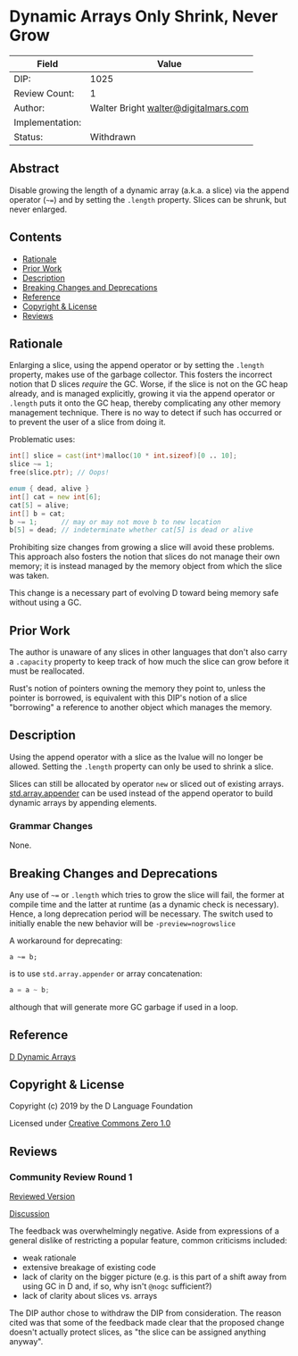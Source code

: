 # Dynamic Arrays Only Shrink, Never Grow

| Field           | Value                                                           |
|-----------------|-----------------------------------------------------------------|
| DIP:            | 1025                                                            |
| Review Count:   | 1                                                               |
| Author:         | Walter Bright walter@digitalmars.com                            |
| Implementation: |                                                                 |
| Status:         | Withdrawn                                                       |


## Abstract

Disable growing the length of a dynamic array (a.k.a. a slice) via the append operator (`~=`)
and by setting the `.length` property. Slices can be shrunk, but never enlarged.


## Contents
* [Rationale](#rationale)
* [Prior Work](#prior-work)
* [Description](#description)
* [Breaking Changes and Deprecations](#breaking-changes-and-deprecations)
* [Reference](#reference)
* [Copyright & License](#copyright--license)
* [Reviews](#reviews)


## Rationale

Enlarging a slice, using the append operator or by setting the `.length` property,
makes use of the garbage collector. This fosters the incorrect notion that D slices
_require_ the GC. Worse, if the slice is not on the GC heap already, and is managed
explicitly, growing it via the append operator or `.length` puts it onto the
GC heap, thereby complicating any other memory management technique.
There is no way to detect if such has occurred or to prevent the user of a slice
from doing it.


Problematic uses:
```d
int[] slice = cast(int*)malloc(10 * int.sizeof)[0 .. 10];
slice ~= 1;
free(slice.ptr); // Oops!
```

```d
enum { dead, alive }
int[] cat = new int[6];
cat[5] = alive;
int[] b = cat;
b ~= 1;      // may or may not move b to new location
b[5] = dead; // indeterminate whether cat[5] is dead or alive
```

Prohibiting size changes from growing a slice will avoid these problems.
This approach also fosters the notion that slices do not manage their own
memory; it is instead managed by the memory object from which the slice was taken.

This change is a necessary part of evolving D toward being memory safe without using
a GC.


## Prior Work

The author is unaware of any slices in other languages that don't also carry a `.capacity`
property to keep track of how much the slice can grow before it must be reallocated.

Rust's notion of pointers owning the memory they point to, unless the pointer is
borrowed, is equivalent with this DIP's notion of a slice "borrowing" a reference to
another object which manages the memory.


## Description

Using the append operator with a slice as the lvalue will no longer be allowed.
Setting the `.length` property can only be used to shrink a slice.

Slices can still be allocated by operator `new` or sliced out of existing
arrays. [std.array.appender](https://dlang.org/phobos/std_array.html#appender)
can be used instead of the append operator to build dynamic arrays by appending elements.


### Grammar Changes

None.


## Breaking Changes and Deprecations

Any use of `~=` or `.length` which tries to grow the slice will fail, the former
at compile time and the latter at runtime (as a dynamic check is necessary).
Hence, a long deprecation period will be necessary.
The switch used to initially enable the new behavior will be `-preview=nogrowslice`

A workaround for deprecating:

```
a ~= b;
```
is to use `std.array.appender` or array concatenation:
```d
a = a ~ b;
```
although that will generate more GC garbage if used in a loop.

## Reference

[D Dynamic Arrays](https://dlang.org/spec/arrays.html#dynamic-arrays)


## Copyright & License

Copyright (c) 2019 by the D Language Foundation

Licensed under [Creative Commons Zero 1.0](https://creativecommons.org/publicdomain/zero/1.0/legalcode.txt)

## Reviews

### Community Review Round 1

[Reviewed Version](https://github.com/dlang/DIPs/blob/1b525ec4c914c06bc286c1a6dc93bf1533ee56e4/DIPs/DIP1025.md)

[Discussion](https://forum.dlang.org/post/wvbeyxlcdthqvzsglofx@forum.dlang.org)

The feedback was overwhelmingly negative. Aside from expressions of a general dislike of restricting a popular feature, common criticisms included:

* weak rationale
* extensive breakage of existing code
* lack of clarity on the bigger picture (e.g. is this part of a shift away from using GC in D and, if so, why isn't `@nogc` sufficient?)
* lack of clarity about slices vs. arrays

The DIP author chose to withdraw the DIP from consideration. The reason cited was that some of the feedback made clear that the proposed change doesn't actually protect slices, as "the slice can be assigned anything anyway".